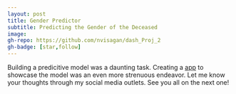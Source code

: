 ```yaml
---
layout: post
title: Gender Predictor 
subtitle: Predicting the Gender of the Deceased
image:
gh-repo: https://github.com/nvisagan/dash_Proj_2
gh-badge: [star,follow]
--- 
```

Building a predicitive model was a daunting task. Creating a [app](https://gender-predictor-ny.herokuapp.com/predictions) to showcase the model
was an even more strenuous endeavor. Let me know your thoughts through my social media outlets. See you all on the next one!

